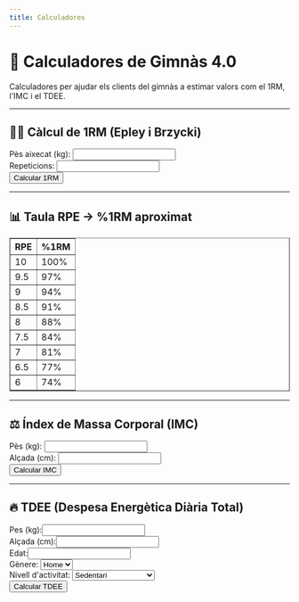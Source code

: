 ```yaml
---
title: Calculadores
---
```


<h1>🧮 Calculadores de Gimnàs 4.0</h1>

<p>Calculadores per ajudar els clients del gimnàs a estimar valors com el 1RM, l'IMC i el TDEE.</p>

<hr>

<h2>🏋️‍♂️ Càlcul de 1RM (Epley i Brzycki)</h2>
<label>Pès aixecat (kg):</label>
<input id="peso" type="number" step="0.1"><br>
<label>Repeticions:</label>
<input id="reps" type="number"><br>
<button onclick="calcular1RM()">Calcular 1RM</button>
<p id="res1rm"></p>

<hr>

<h2>📊 Taula RPE → %1RM aproximat</h2>
<table border="1" cellpadding="4">
  <tr><th>RPE</th><th>%1RM</th></tr>
  <tr><td>10</td><td>100%</td></tr>
  <tr><td>9.5</td><td>97%</td></tr>
  <tr><td>9</td><td>94%</td></tr>
  <tr><td>8.5</td><td>91%</td></tr>
  <tr><td>8</td><td>88%</td></tr>
  <tr><td>7.5</td><td>84%</td></tr>
  <tr><td>7</td><td>81%</td></tr>
  <tr><td>6.5</td><td>77%</td></tr>
  <tr><td>6</td><td>74%</td></tr>
</table>

<hr>

<h2>⚖️ Índex de Massa Corporal (IMC)</h2>
<label>Pès (kg):</label>
<input id="imc_peso" type="number" step="0.1"><br>
<label>Alçada (cm):</label>
<input id="imc_altura" type="number"><br>
<button onclick="calcularIMC()">Calcular IMC</button>
<p id="resIMC"></p>

<hr>

<h2>🔥 TDEE (Despesa Energètica Diària Total)</h2>
<label>Pes (kg):</label><input id="tdee_peso" type="number"><br>
<label>Alçada (cm):</label><input id="tdee_altura" type="number"><br>
<label>Edat:</label><input id="tdee_edat" type="number"><br>
<label>Gènere:</label>
<select id="tdee_genere">
  <option value="home">Home</option>
  <option value="dona">Dona</option>
</select><br>
<label>Nivell d'activitat:</label>
<select id="tdee_activitat">
  <option value="1.2">Sedentari</option>
  <option value="1.375">Lleugerament actiu</option>
  <option value="1.55">Moderat</option>
  <option value="1.725">Molt actiu</option>
  <option value="1.9">Extremadament actiu</option>
</select><br>
<button onclick="calcularTDEE()">Calcular TDEE</button>
<p id="resTDEE"></p>

<!-- Carga del JS externo (usa ruta absoluta para Pages) -->
<script src="/GYM-ZERO/docs/calculadora.js"></script>
